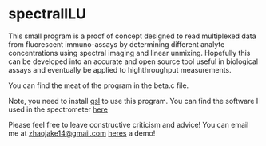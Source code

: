 # spectralILU
This small program is a proof of concept designed to read multiplexed data from fluorescent immuno-assays by determining different analyte concentrations using spectral imaging and linear unmixing. Hopefully this can be developed into an accurate and open source tool useful in biological assays and eventually be applied to highthroughput measurements.

You can find the meat of the program in the beta.c file.

Note, you need to install [gsl](https://www.gnu.org/software/gsl/) to use this program.
You can find the software I used in the spectrometer [here](https://www.theremino.com/en/downloads/automation)

Please feel free to leave constructive criticism and advice! You can email me at zhaojake14@gmail.com
[heres](https://youtube.com/playlist?list=PLWZJllFn0WSnx-8hw8GBx-BZZ9quGwBL9) a demo!
